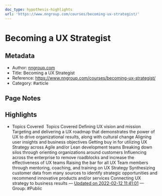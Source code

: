 ```yaml
---
doc_type: hypothesis-highlights
url: 'https://www.nngroup.com/courses/becoming-ux-strategist/'
---
```


# Becoming a UX Strategist

## Metadata
- Author: [nngroup.com]()
- Title: Becoming a UX Strategist
- Reference: https://www.nngroup.com/courses/becoming-ux-strategist/
- Category: #article

## Page Notes
## Highlights
- Topics Covered  Topics Covered Defining UX vision and mission 	Targeting and delivering a UX roadmap that demonstrates the power of UX to drive organizational results, along with cultural change 	Aligning user insights and business objectives 	Getting buy in for utilizing UX Strategy across Agile and/or Lean development teams 	Breaking down silos through orienting organizations around customers 	Influencing across the enterprise to remove roadblocks and increase the effectiveness of UX teams 	Raising the bar for all UX Team members through mentoring, coaching, and training on UX Strategy 	Synthesizing customer data from many sources to identify strategic opportunities and recommend innovative products and/or services 	Connecting UX strategy to business results — [Updated on 2022-02-12 11:41:01](https://hyp.is/N2F-lIutEey8HtMIP5zuAg/www.nngroup.com/courses/becoming-ux-strategist/) — Group: #Public



